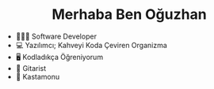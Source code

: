 <h1 style="text-align: center">Merhaba Ben Oğuzhan</h1>


- 👨🏻‍💻 Software Developer
- 💻 Yazılımcı; Kahveyi Koda Çeviren Organizma
- 🖥 Kodladıkça Öğreniyorum
- 🎸 Gitarist
- 📌 Kastamonu

<!---
oguzhanbeyaz/oguzhanbeyaz is a ✨ special ✨ repository because its `README.md` (this file) appears on your GitHub profile.
You can click the Preview link to take a look at your changes.
--->
